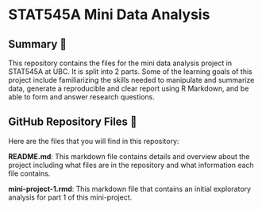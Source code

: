 # STAT545A Mini Data Analysis

## Summary 📑
This repository contains the files for the mini data analysis project in STAT545A at UBC. It is split into 2 parts. Some of the learning goals of this project include familiarizing the skills needed to manipulate and summarize data, generate a reproducible and clear report using R Markdown, and be able to form and answer research questions. 

## GitHub Repository Files 📂
Here are the files that you will find in this repository: 


**README.md**: This markdown file contains details and overview about the project including what files are in the repository and what information each file contains.


**mini-project-1.rmd**: This markdown file that contains an initial exploratory analysis for part 1 of this mini-project.
